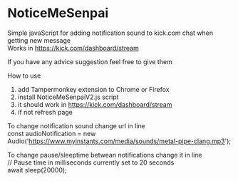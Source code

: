 # NoticeMeSenpai
Simple javaScript for adding notification sound to kick.com chat when getting new message <br>
Works in https://kick.com/dashboard/stream <br>

If you have any advice suggestion feel free to give them

How to use
1. add Tampermonkey extension to Chrome or Firefox
2. install NoticeMeSenpaiV2.js script
3. it should work in https://kick.com/dashboard/stream
4. if not refresh page

To change notification sound change url in line<br>
const audioNotification = new Audio('https://www.myinstants.com/media/sounds/metal-pipe-clang.mp3');

To change pause/sleeptime betwean notifications change it in line<br>
// Pause time in milliseconds currently set to 20 seconds<br>
await sleep(20000);

